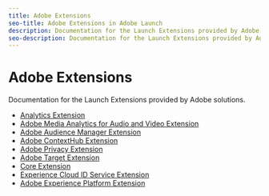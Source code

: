 ```yaml
---
title: Adobe Extensions
seo-title: Adobe Extensions in Adobe Launch
description: Documentation for the Launch Extensions provided by Adobe solutions.
seo-description: Documentation for the Launch Extensions provided by Adobe solutions.
---
```


# Adobe Extensions

Documentation for the Launch Extensions provided by Adobe solutions.

* [Analytics Extension](adobe-analytics-extension/overview.md)
* [Adobe Media Analytics for Audio and Video Extension](adobe-media-analytics-for-audio-and-video-extension/overview.md)
* [Adobe Audience Manager Extension](adobe-audience-manager-extension.md)
* [Adobe ContextHub Extension](adobe-contexthub-extension.md)
* [Adobe Privacy Extension](adobe-privacy-extension.md)
* [Adobe Target Extension](adobe-target-extension/overview.md)
* [Core Extension](core-extension/overview.md)
* [Experience Cloud ID Service Extension](experience-cloud-id-service-extension/overview.md)
* [Adobe Experience Platform Extension](adobe-experience-platform-extension.md)

<!--  previously empty parent topic. -->
